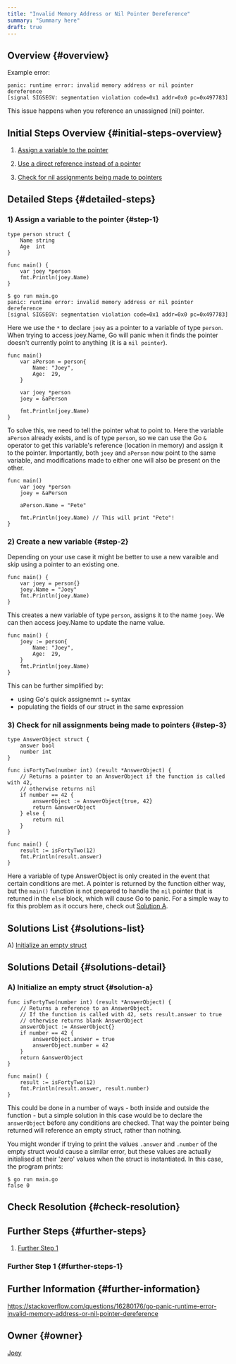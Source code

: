```yaml
---
title: "Invalid Memory Address or Nil Pointer Dereference"
summary: "Summary here"
draft: true
---
```


## Overview {#overview}
Example error:
```golang
panic: runtime error: invalid memory address or nil pointer dereference
[signal SIGSEGV: segmentation violation code=0x1 addr=0x0 pc=0x497783]
```

This issue happens when you reference an unassigned (nil) pointer.

## Initial Steps Overview {#initial-steps-overview}

1) [Assign a variable to the pointer](#step-1)

2) [Use a direct reference instead of a pointer](#step-2)

3) [Check for nil assignments being made to pointers](#step-3)

## Detailed Steps {#detailed-steps}

### 1) Assign a variable to the pointer {#step-1}
```golang
type person struct {
	Name string
	Age  int
}

func main() {
	var joey *person
	fmt.Println(joey.Name)
}
```
```
$ go run main.go
panic: runtime error: invalid memory address or nil pointer dereference
[signal SIGSEGV: segmentation violation code=0x1 addr=0x0 pc=0x497783]
```
Here we use the `*` to declare `joey` as a pointer to a variable of type `person`. When trying to access joey.Name, Go will panic when it finds the pointer doesn't currently point to anything (it is a `nil pointer`).


```golang
func main() 
	var aPerson = person{
		Name: "Joey",
		Age:  29,
	}

	var joey *person
	joey = &aPerson

	fmt.Println(joey.Name)
}
```
To solve this, we need to tell the pointer what to point to. Here the variable `aPerson` already exists, and is of type `person`, so we can use the Go `&` operator to get this variable's reference (location in memory) and assign it to the pointer. Importantly, both `joey` and `aPerson` now point to the same variable, and modifications made to either one will also be present on the other.

```golang
func main() 
	var joey *person
	joey = &aPerson

	aPerson.Name = "Pete"

	fmt.Println(joey.Name) // This will print "Pete"!
}
```

### 2) Create a new variable {#step-2}

Depending on your use case it might be better to use a new varaible and skip using a pointer to an existing one. 

```golang
func main() {
	var joey = person{}
	joey.Name = "Joey"
	fmt.Println(joey.Name)
}
```
This creates a new variable of type `person`, assigns it to the name `joey`. We can then access joey.Name to update the name value.
```golang
func main() {
	joey := person{
		Name: "Joey",
		Age:  29,
	}
	fmt.Println(joey.Name)
}
```
This can be further simplified by:
* using Go's quick assignemnt `:=` syntax
* populating the fields of our struct in the same expression

### 3) Check for nil assignments being made to pointers {#step-3}
``` golang
type AnswerObject struct {
	answer bool
	number int
}

func isFortyTwo(number int) (result *AnswerObject) {
	// Returns a pointer to an AnswerObject if the function is called with 42,
	// otherwise returns nil
	if number == 42 {
		answerObject := AnswerObject{true, 42}
		return &answerObject
	} else {
		return nil
	}
}

func main() {
	result := isFortyTwo(12)
	fmt.Println(result.answer)
}
```
Here a variable of type AnswerObject is only created in the event that certain conditions are met. A pointer is returned by the function either way, but the `main()` function is not prepared to handle the `nil` pointer that is returned in the `else` block, which will cause Go to panic. For a simple way to fix this problem as it occurs here, check out  [Solution A](#solution-a).

## Solutions List {#solutions-list}

A) [Initialize an empty struct](#solution-a)

## Solutions Detail {#solutions-detail}

### A) Initialize an empty struct {#solution-a}
```golang
func isFortyTwo(number int) (result *AnswerObject) {
	// Returns a reference to an AnswerObject.
	// If the function is called with 42, sets result.answer to true
	// otherwise returns blank AnswerObject
	answerObject := AnswerObject{}
	if number == 42 {
		answerObject.answer = true
		answerObject.number = 42
	}
	return &answerObject
}

func main() {
	result := isFortyTwo(12)
	fmt.Println(result.answer, result.number)
}
```
This could be done in a number of ways - both inside and outside the function - but a simple solution in this case would be to declare the `answerObject` before any conditions are checked. That way the pointer being returned will reference an empty struct, rather than nothing. 

You might wonder if trying to print the values `.answer` and `.number` of the empty struct would cause a similar error, but these values are actually initialised at their 'zero' values when the struct is instantiated. In this case, the program prints:

```
$ go run main.go
false 0
```

## Check Resolution {#check-resolution}

## Further Steps {#further-steps}

1) [Further Step 1](#further-steps-1)

### Further Step 1 {#further-steps-1}

## Further Information {#further-information}
https://stackoverflow.com/questions/16280176/go-panic-runtime-error-invalid-memory-address-or-nil-pointer-dereference

## Owner {#owner}

[Joey](https://github.com/jabray5)

